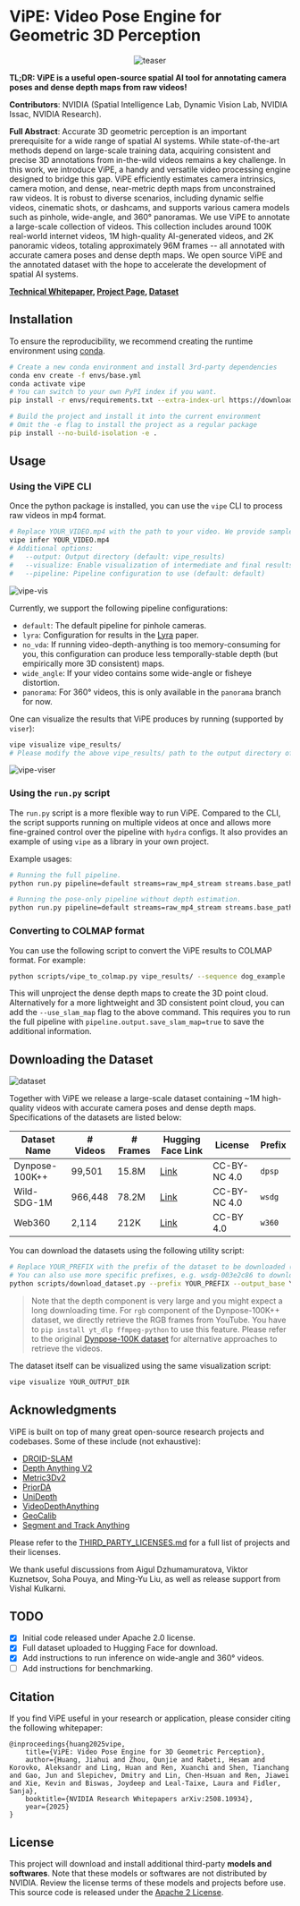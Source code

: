 # ViPE: Video Pose Engine for Geometric 3D Perception

<p align="center">
  <img src="assets/teaser.gif" alt="teaser"/>
</p>

**TL;DR: ViPE is a useful open-source spatial AI tool for annotating camera poses and dense depth maps from raw videos!**

**Contributors**: NVIDIA (Spatial Intelligence Lab, Dynamic Vision Lab, NVIDIA Issac, NVIDIA Research).

**Full Abstract**: Accurate 3D geometric perception is an important prerequisite for a wide range of spatial AI systems. While state-of-the-art methods depend on large-scale training data, acquiring consistent and precise 3D annotations from in-the-wild videos remains a key challenge. In this work, we introduce ViPE, a handy and versatile video processing engine designed to bridge this gap. ViPE efficiently estimates camera intrinsics, camera motion, and dense, near-metric depth maps from unconstrained raw videos. It is robust to diverse scenarios, including dynamic selfie videos, cinematic shots, or dashcams, and supports various camera models such as pinhole, wide-angle, and 360° panoramas. 
We use ViPE to annotate a large-scale collection of videos. This collection includes around 100K real-world internet videos, 1M high-quality AI-generated videos, and 2K panoramic videos, totaling approximately 96M frames -- all annotated with accurate camera poses and dense depth maps. We open source ViPE and the annotated dataset with the hope to accelerate the development of spatial AI systems.

**[Technical Whitepaper](https://research.nvidia.com/labs/toronto-ai/vipe/assets/paper.pdf), [Project Page](https://research.nvidia.com/labs/toronto-ai/vipe), [Dataset](#downloading-the-dataset)**

## Installation

To ensure the reproducibility, we recommend creating the runtime environment using [conda](https://docs.conda.io/projects/conda/en/latest/user-guide/getting-started.html).

```bash
# Create a new conda environment and install 3rd-party dependencies
conda env create -f envs/base.yml
conda activate vipe
# You can switch to your own PyPI index if you want.
pip install -r envs/requirements.txt --extra-index-url https://download.pytorch.org/whl/cu128

# Build the project and install it into the current environment
# Omit the -e flag to install the project as a regular package
pip install --no-build-isolation -e .
```

## Usage

### Using the ViPE CLI

Once the python package is installed, you can use the `vipe` CLI to process raw videos in mp4 format.

```bash
# Replace YOUR_VIDEO.mp4 with the path to your video. We provide sample videos in assets/examples.
vipe infer YOUR_VIDEO.mp4
# Additional options:
#   --output: Output directory (default: vipe_results)
#   --visualize: Enable visualization of intermediate and final results (default: false)
#   --pipeline: Pipeline configuration to use (default: default)
```

![vipe-vis](assets/vipe-vis.gif)

Currently, we support the following pipeline configurations:
- `default`: The default pipeline for pinhole cameras.
- `lyra`: Configuration for results in the [Lyra](https://github.com/nv-tlabs/lyra) paper.
- `no_vda`: If running video-depth-anything is too memory-consuming for you, this configuration can produce less temporally-stable depth (but empirically more 3D consistent) maps.
- `wide_angle`: If your video contains some wide-angle or fisheye distortion.
- `panorama`: For 360° videos, this is only available in the `panorama` branch for now.

One can visualize the results that ViPE produces by running (supported by `viser`):
```bash
vipe visualize vipe_results/
# Please modify the above vipe_results/ path to the output directory of your choice.
```

![vipe-viser](assets/vipe-viser.gif)

### Using the `run.py` script

The `run.py` script is a more flexible way to run ViPE. Compared to the CLI, the script supports running on multiple videos at once and allows more fine-grained control over the pipeline with `hydra` configs. It also provides an example of using `vipe` as a library in your own project.

Example usages:

```bash
# Running the full pipeline.
python run.py pipeline=default streams=raw_mp4_stream streams.base_path=YOUR_VIDEO_OR_DIR_PATH

# Running the pose-only pipeline without depth estimation.
python run.py pipeline=default streams=raw_mp4_stream streams.base_path=YOUR_VIDEO_OR_DIR_PATH pipeline.post.depth_align_model=null
```

### Converting to COLMAP format

You can use the following script to convert the ViPE results to COLMAP format. For example:
```bash
python scripts/vipe_to_colmap.py vipe_results/ --sequence dog_example
```
This will unproject the dense depth maps to create the 3D point cloud. 
Alternatively for a more lightweight and 3D consistent point cloud, you can add the `--use_slam_map` flag to the above command. This requires you to run the full pipeline with `pipeline.output.save_slam_map=true` to save the additional information.

## Downloading the Dataset

![dataset](assets/dataset.gif)

Together with ViPE we release a large-scale dataset containing ~1M high-quality videos with accurate camera poses and dense depth maps. Specifications of the datasets are listed below:

| Dataset Name   | # Videos | # Frames | Hugging Face Link                                            | License      | Prefix |
| -------------- | -------- | -------- | ------------------------------------------------------------ | ------------ | ------ |
| Dynpose-100K++ | 99,501   | 15.8M    | [Link](https://huggingface.co/datasets/nvidia/vipe-dynpose-100kpp) | CC-BY-NC 4.0 | `dpsp` |
| Wild-SDG-1M    | 966,448  | 78.2M    | [Link](https://huggingface.co/datasets/nvidia/vipe-wild-sdg-1m) | CC-BY-NC 4.0 | `wsdg` |
| Web360         | 2,114    | 212K     | [Link](https://huggingface.co/datasets/nvidia/vipe-web360)   | CC-BY 4.0    | `w360` |

You can download the datasets using the following utility script:

```bash
# Replace YOUR_PREFIX with the prefix of the dataset to be downloaded (see prefix column in the table above)
# You can also use more specific prefixes, e.g. wsdg-003e2c86 to download a specific shard of the dataset.
python scripts/download_dataset.py --prefix YOUR_PREFIX --output_base YOUR_OUTPUT_DIR --rgb --depth
```

> Note that the depth component is very large and you might expect a long downloading time. For `rgb` component of the Dynpose-100K++ dataset, we directly retrieve the RGB frames from YouTube. You have to `pip install yt_dlp ffmpeg-python` to use this feature. Please refer to the original [Dynpose-100K dataset](https://huggingface.co/datasets/nvidia/dynpose-100k) for alternative approaches to retrieve the videos.

The dataset itself can be visualized using the same visualization script:
```bash
vipe visualize YOUR_OUTPUT_DIR
```

## Acknowledgments

ViPE is built on top of many great open-source research projects and codebases. Some of these include (not exhaustive):
- [DROID-SLAM](https://github.com/princeton-vl/DROID-SLAM)
- [Depth Anything V2](https://github.com/DepthAnything/Depth-Anything-V2)
- [Metric3Dv2](https://github.com/YvanYin/Metric3D)
- [PriorDA](https://github.com/SpatialVision/Prior-Depth-Anything)
- [UniDepth](https://github.com/lpiccinelli-eth/UniDepth)
- [VideoDepthAnything](https://github.com/DepthAnything/Video-Depth-Anything)
- [GeoCalib](https://github.com/cvg/GeoCalib)
- [Segment and Track Anything](https://github.com/z-x-yang/Segment-and-Track-Anything)

Please refer to the [THIRD_PARTY_LICENSES.md](THIRD_PARTY_LICENSES.md) for a full list of projects and their licenses.

We thank useful discussions from Aigul Dzhumamuratova, Viktor Kuznetsov, Soha Pouya, and Ming-Yu Liu, as well as release support from Vishal Kulkarni.

## TODO

- [x] Initial code released under Apache 2.0 license.
- [x] Full dataset uploaded to Hugging Face for download.
- [x] Add instructions to run inference on wide-angle and 360° videos.
- [ ] Add instructions for benchmarking.

## Citation

If you find ViPE useful in your research or application, please consider citing the following whitepaper:

```
@inproceedings{huang2025vipe,
    title={ViPE: Video Pose Engine for 3D Geometric Perception},
    author={Huang, Jiahui and Zhou, Qunjie and Rabeti, Hesam and Korovko, Aleksandr and Ling, Huan and Ren, Xuanchi and Shen, Tianchang and Gao, Jun and Slepichev, Dmitry and Lin, Chen-Hsuan and Ren, Jiawei and Xie, Kevin and Biswas, Joydeep and Leal-Taixe, Laura and Fidler, Sanja},
    booktitle={NVIDIA Research Whitepapers arXiv:2508.10934},
    year={2025}
}
```

## License

This project will download and install additional third-party **models and softwares**. Note that these models or softwares are not distributed by NVIDIA. Review the license terms of these models and projects before use. This source code is released under the [Apache 2 License](https://www.apache.org/licenses/LICENSE-2.0).
